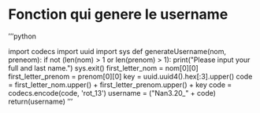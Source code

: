 # Fonction qui genere le username


’’’python

import codecs
import uuid
import sys
def generateUsername(nom, preneom): 
    if not (len(nom) > 1 or len(prenom) > 1):
        print("Please input your full and last name.")
        sys.exit()
    first_letter_nom = nom[0][0]
    first_letter_prenom = prenom[0][0]
    key = uuid.uuid4().hex[:3].upper()
    code = first_letter_nom.upper() + first_letter_prenom.upper() + key
    code = codecs.encode(code, 'rot_13')
    username = ("Nan3.20_" + code)
    return(username)
’’’